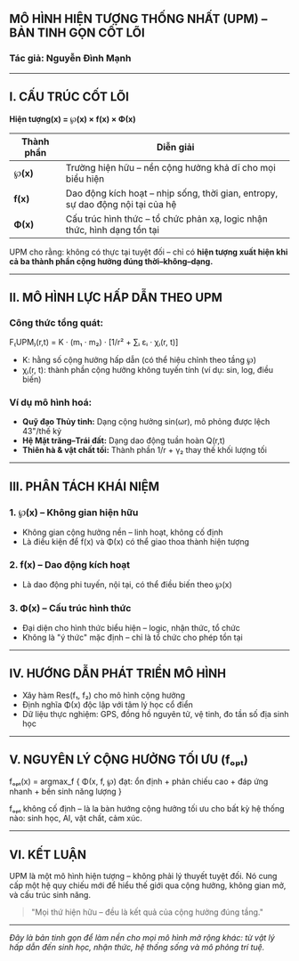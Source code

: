 ## MÔ HÌNH HIỆN TƯỢNG THỐNG NHẤT (UPM) – BẢN TINH GỌN CỐT LÕI

### Tác giả: Nguyễn Đình Mạnh

---

## I. CẤU TRÚC CỐT LÕI

**Hiện tượng(x) = ℘(x) × f(x) × Φ(x)**

| Thành phần | Diễn giải                                                                      |
| ---------- | ------------------------------------------------------------------------------ |
| **℘(x)**   | Trường hiện hữu – nền cộng hưởng khả dĩ cho mọi biểu hiện                      |
| **f(x)**   | Dao động kích hoạt – nhịp sống, thời gian, entropy, sự dao động nội tại của hệ |
| **Φ(x)**   | Cấu trúc hình thức – tổ chức phản xạ, logic nhận thức, hình dạng tồn tại       |

UPM cho rằng: không có thực tại tuyệt đối – chỉ có **hiện tượng xuất hiện khi cả ba thành phần cộng hưởng đúng thời–không–dạng.**

---

## II. MÔ HÌNH LỰC HẤP DẪN THEO UPM

### Công thức tổng quát:

F₍UPM₎(r,t) = K · (m₁ · m₂) · \[1/r² + ∑ᵢ εᵢ · χᵢ(r, t)]

* K: hằng số cộng hưởng hấp dẫn (có thể hiệu chỉnh theo tầng ℘)
* χᵢ(r, t): thành phần cộng hưởng không tuyến tính (ví dụ: sin, log, điều biến)

### Ví dụ mô hình hoá:

* **Quỹ đạo Thủy tinh:** Dạng cộng hưởng sin(ωr), mô phỏng được lệch 43"/thế kỷ
* **Hệ Mặt trăng–Trái đất:** Dạng dao động tuần hoàn Q(r,t)
* **Thiên hà & vật chất tối:** Thành phần 1/r + γ₂ thay thế khối lượng tối

---

## III. PHÂN TÁCH KHÁI NIỆM

### 1. ℘(x) – Không gian hiện hữu

* Không gian cộng hưởng nền – linh hoạt, không cố định
* Là điều kiện để f(x) và Φ(x) có thể giao thoa thành hiện tượng

### 2. f(x) – Dao động kích hoạt

* Là dao động phi tuyến, nội tại, có thể điều biến theo ℘(x)

### 3. Φ(x) – Cấu trúc hình thức

* Đại diện cho hình thức biểu hiện – logic, nhận thức, tổ chức
* Không là "ý thức" mặc định – chỉ là tổ chức cho phép tồn tại

---

## IV. HƯỚNG DẪN PHÁT TRIỂN MÔ HÌNH

* Xây hàm Res(f₁, f₂) cho mô hình cộng hưởng
* Định nghĩa Φ(x) độc lập với tâm lý học cổ điển
* Dữ liệu thực nghiệm: GPS, đồng hồ nguyên tử, vệ tinh, đo tần số địa sinh học

---

## V. NGUYÊN LÝ CỘNG HƯỞNG TỐI ƯU (fₒₚₜ)

fₒₚₜ(x) = argmax\_f { Φ(x, f, ℘) đạt: ổn định + phản chiếu cao + đáp ứng nhanh + bền sinh năng lượng }

fₒₚₜ không cố định – là la bàn hướng cộng hưởng tối ưu cho bất kỳ hệ thống nào: sinh học, AI, vật chất, cảm xúc.

---

## VI. KẾT LUẬN

UPM là một mô hình hiện tượng – không phải lý thuyết tuyệt đối. Nó cung cấp một hệ quy chiếu mới để hiểu thế giới qua cộng hưởng, không gian mở, và cấu trúc sinh năng.

> "Mọi thứ hiện hữu – đều là kết quả của cộng hưởng đúng tầng."

---

*Đây là bản tinh gọn để làm nền cho mọi mô hình mở rộng khác: từ vật lý hấp dẫn đến sinh học, nhận thức, hệ thống sống và mô phỏng trí tuệ.*
